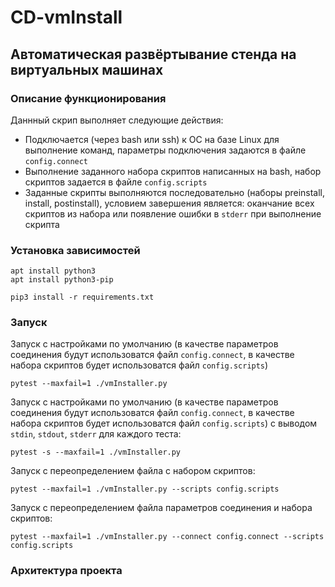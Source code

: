 # CD-vmInstall
## Автоматическая развёртывание стенда на виртуальных машинах

### Описание функционирования

Даннный скрип выполняет следующие действия:  
* Подключается (через bash или ssh) к ОС на базе Linux для выполнение команд, параметры подключения задаются в файле ```config.connect```
* Выполнение заданного набора скриптов написанных на bash, набор скриптов задается в файле ```config.scripts```
* Заданные скрипты выполняются последовательно (наборы preinstall, install, postinstall), условием завершения является: оканчание всех скриптов из набора или появление ошибки в ```stderr``` при выполнение скрипта

### Установка зависимостей
```
apt install python3
apt install python3-pip

pip3 install -r requirements.txt
```

### Запуск

Запуск с настройками по умолчанию (в качестве параметров соединения будут использоватся файл ```config.connect```, в качестве набора скриптов будет использоватся файл ```config.scripts```)
```
pytest --maxfail=1 ./vmInstaller.py
```
Запуск с настройками по умолчанию (в качестве параметров соединения будут использоватся файл ```config.connect```, в качестве набора скриптов будет использоватся файл ```config.scripts```) с выводом ```stdin```, ```stdout```, ```stderr``` для каждого теста:
```
pytest -s --maxfail=1 ./vmInstaller.py
```
Запуск с переопределением файла с набором скриптов:
```
pytest --maxfail=1 ./vmInstaller.py --scripts config.scripts
```
Запуск с переопределением файла параметров соединения и набора скриптов:
```
pytest --maxfail=1 ./vmInstaller.py --connect config.connect --scripts config.scripts
```

### Архитектура проекта
